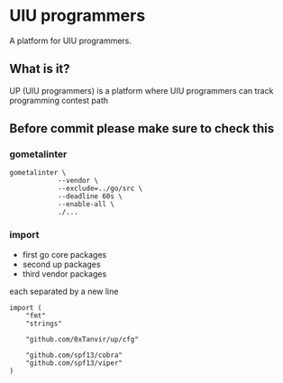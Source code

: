 # UIU programmers
A platform for UIU programmers.

## What is it?
UP (UIU programmers) is a platform where UIU programmers can track programming contest path

## Before commit please make sure to check this

### gometalinter
```
gometalinter \
            --vendor \
            --exclude=../go/src \
            --deadline 60s \
            --enable-all \
            ./...
```

### import
- first go core packages
- second up packages
- third vendor packages

each separated by a new line
```
import (
	"fmt"
	"strings"

	"github.com/0xTanvir/up/cfg"

	"github.com/spf13/cobra"
	"github.com/spf13/viper"
)
```
